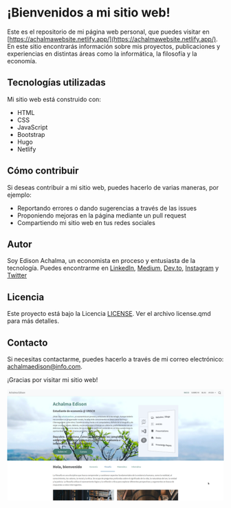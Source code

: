 # ¡Bienvenidos a mi sitio web!

Este es el repositorio de mi página web personal, que puedes visitar en [https://achalmawebsite.netlify.app/](https://achalmawebsite.netlify.app/). En este sitio encontrarás información sobre mis proyectos, publicaciones y experiencias en distintas áreas como la informática, la filosofía y la economía.

## Tecnologías utilizadas

Mi sitio web está construido con:

- HTML
- CSS
- JavaScript
- Bootstrap
- Hugo
- Netlify

## Cómo contribuir

Si deseas contribuir a mi sitio web, puedes hacerlo de varias maneras, por ejemplo:

- Reportando errores o dando sugerencias a través de las issues
- Proponiendo mejoras en la página mediante un pull request
- Compartiendo mi sitio web en tus redes sociales

## Autor

Soy Edison Achalma, un economista en proceso y entusiasta de la tecnología. Puedes encontrarme en [LinkedIn](https://www.linkedin.com/in/achalmaedison/), [Medium](https://medium.com/@achalmaedison), [Dev.to](https://dev.to/achalmaedison), [Instagram](https://www.instagram.com/achalmaedison/) y [Twitter](https://twitter.com/achalmaedison)

## Licencia

Este proyecto está bajo la Licencia [LICENSE](license.qmd). Ver el archivo license.qmd para más detalles.

## Contacto

Si necesitas contactarme, puedes hacerlo a través de mi correo electrónico: [achalmaedison@info.com](mailto:achalmed.18@gmail.com).

¡Gracias por visitar mi sitio web!

![Screenshot](Screenshot.png)
